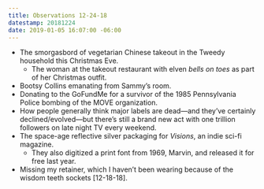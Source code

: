```yaml
---
title: Observations 12-24-18
datestamp: 20181224
date: 2019-01-05 16:07:00 -06:00
---
```


- The smorgasbord of vegetarian Chinese takeout in the Tweedy household this Christmas Eve.
	- The woman at the takeout restaurant with elven *bells on toes* as part of her Christmas outfit.
- Bootsy Collins emanating from Sammy’s room.
- Donating to the GoFundMe for a survivor of the 1985 Pennsylvania Police bombing of the MOVE organization.
- How people generally think major labels are dead—and they’ve certainly declined/evolved—but there’s still a brand new act with one trillion followers on late night TV every weekend.
- The space-age reflective silver packaging for *Visions*, an indie sci-fi magazine.
	- They also digitized a print font from 1969, Marvin, and released it for free last year.
- Missing my retainer, which I haven’t been wearing because of the wisdom teeth sockets [12-18-18].
